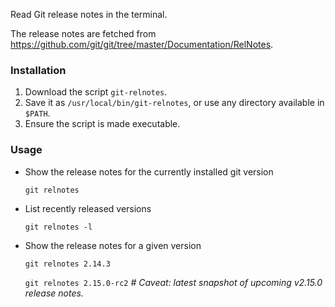 Read Git release notes in the terminal.

The release notes are fetched from https://github.com/git/git/tree/master/Documentation/RelNotes.

### Installation
1. Download the script `git-relnotes`.
2. Save it as `/usr/local/bin/git-relnotes`, or use any directory available in `$PATH`.
3. Ensure the script is made executable.

### Usage

* Show the release notes for the currently installed git version

	`git relnotes`

* List recently released versions

	`git relnotes -l`

* Show the release notes for a given version

	`git relnotes 2.14.3`

	`git relnotes 2.15.0-rc2`    *# Caveat: latest snapshot of upcoming v2.15.0 release notes.*
